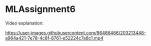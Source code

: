 # MLAssignment6

Video explanation:

https://user-images.githubusercontent.com/86486466/203213448-a964a421-7e78-4c8f-8761-e52224c7a8c1.mp4

